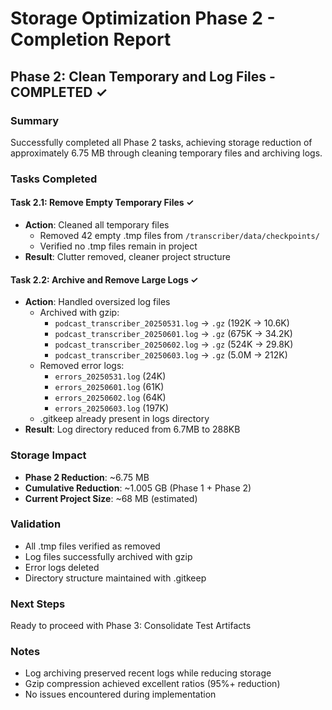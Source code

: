 # Storage Optimization Phase 2 - Completion Report

## Phase 2: Clean Temporary and Log Files - COMPLETED ✓

### Summary
Successfully completed all Phase 2 tasks, achieving storage reduction of approximately 6.75 MB through cleaning temporary files and archiving logs.

### Tasks Completed

#### Task 2.1: Remove Empty Temporary Files ✓
- **Action**: Cleaned all temporary files
  - Removed 42 empty .tmp files from `/transcriber/data/checkpoints/`
  - Verified no .tmp files remain in project
- **Result**: Clutter removed, cleaner project structure

#### Task 2.2: Archive and Remove Large Logs ✓
- **Action**: Handled oversized log files
  - Archived with gzip:
    - `podcast_transcriber_20250531.log` → `.gz` (192K → 10.6K)
    - `podcast_transcriber_20250601.log` → `.gz` (675K → 34.2K)
    - `podcast_transcriber_20250602.log` → `.gz` (524K → 29.8K)
    - `podcast_transcriber_20250603.log` → `.gz` (5.0M → 212K)
  - Removed error logs:
    - `errors_20250531.log` (24K)
    - `errors_20250601.log` (61K)
    - `errors_20250602.log` (64K)
    - `errors_20250603.log` (197K)
  - .gitkeep already present in logs directory
- **Result**: Log directory reduced from 6.7MB to 288KB

### Storage Impact
- **Phase 2 Reduction**: ~6.75 MB
- **Cumulative Reduction**: ~1.005 GB (Phase 1 + Phase 2)
- **Current Project Size**: ~68 MB (estimated)

### Validation
- All .tmp files verified as removed
- Log files successfully archived with gzip
- Error logs deleted
- Directory structure maintained with .gitkeep

### Next Steps
Ready to proceed with Phase 3: Consolidate Test Artifacts

### Notes
- Log archiving preserved recent logs while reducing storage
- Gzip compression achieved excellent ratios (95%+ reduction)
- No issues encountered during implementation